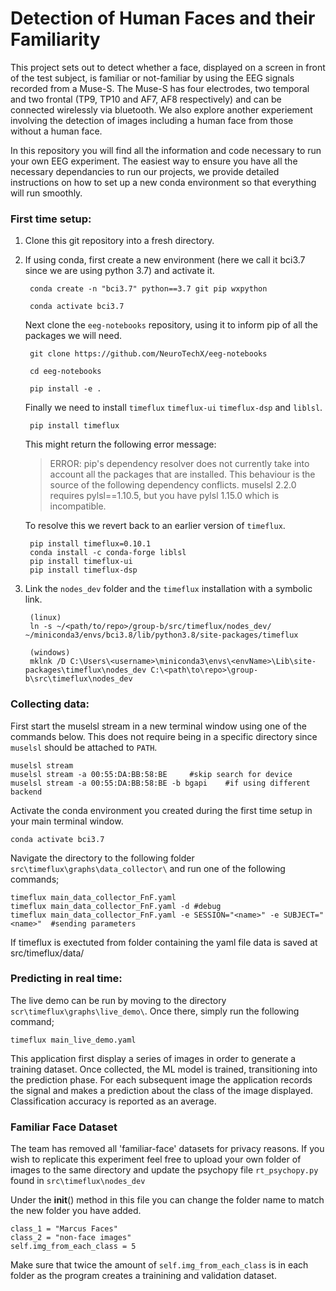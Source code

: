 # Detection of Human Faces and their Familiarity

This project sets out to detect whether a face, displayed on a screen in front of the test subject, is familiar or not-familiar by using the EEG signals recorded from a Muse-S. The Muse-S has four electrodes, two temporal and two frontal (TP9, TP10 and AF7, AF8 respectively) and can be connected wirelessly via bluetooth. We also explore another experiement involving the detection of images including a human face from those without a human face. 

In this repository you will find all the information and code necessary to run your own EEG experiment. The easiest way to ensure you have all the 
necessary dependancies to run our projects, we provide detailed instructions on how to set up a new conda environment so that everything will run smoothly.

### First time setup:
1. Clone this git repository into a fresh directory.

2. If using conda, first create a new environment (here we call it bci3.7 since we are using python 3.7) and activate it. 

        conda create -n "bci3.7" python==3.7 git pip wxpython
        
        conda activate bci3.7

    Next clone the `eeg-notebooks` repository, using it to inform pip of all the packages we will need.
           
        git clone https://github.com/NeuroTechX/eeg-notebooks
        
        cd eeg-notebooks
        
        pip install -e .

    Finally we need to install `timeflux` `timeflux-ui` `timeflux-dsp` and `liblsl`. 

        pip install timeflux

    This might return the following error message:
    >ERROR: pip's dependency resolver does not currently take into account all the packages that are installed.
    This behaviour is the source of the following dependency conflicts.
    muselsl 2.2.0 requires pylsl==1.10.5, but you have pylsl 1.15.0 which is incompatible.
    >

    To resolve this we revert back to an earlier version of `timeflux`.

        pip install timeflux=0.10.1
        conda install -c conda-forge liblsl
        pip install timeflux-ui
        pip install timeflux-dsp

3. Link the `nodes_dev` folder and the `timeflux` installation with a symbolic link. 
    
        (linux)    
        ln -s ~/<path/to/repo>/group-b/src/timeflux/nodes_dev/ ~/miniconda3/envs/bci3.8/lib/python3.8/site-packages/timeflux
        
        (windows)
        mklnk /D C:\Users\<username>\miniconda3\envs\<envName>\Lib\site-packages\timeflux\nodes_dev C:\<path\to\repo>\group-b\src\timeflux\nodes_dev

### Collecting data:
First start the muselsl stream in a new terminal window using one of the commands below. This does not require being in a specific directory since `muselsl` should be attached to `PATH`. 

    muselsl stream
    muselsl stream -a 00:55:DA:BB:58:BE     #skip search for device
    muselsl stream -a 00:55:DA:BB:58:BE -b bgapi    #if using different backend

Activate the conda environment you created during the first time setup in your main terminal window. 

    conda activate bci3.7

Navigate the directory to the following folder `src\timeflux\graphs\data_collector\` and run one of the following commands;

    timeflux main_data_collector_FnF.yaml
    timeflux main_data_collector_FnF.yaml -d #debug
    timeflux main_data_collector_FnF.yaml -e SESSION="<name>" -e SUBJECT="<name>"  #sending parameters

If timeflux is exectuted from folder containing the yaml file data is saved at src/timeflux/data/

### Predicting in real time:
The live demo can be run by moving to the directory `scr\timeflux\graphs\live_demo\`. Once there, simply run the following command;

    timeflux main_live_demo.yaml

This application first display a series of images in order to generate a training dataset. Once collected, the ML model is trained, transitioning into the prediction phase.
For each subsequent image the application records the signal and makes a prediction about the class of the image displayed. Classification accuracy is reported as an average.

### Familiar Face Dataset
The team has removed all 'familiar-face' datasets for privacy reasons. If you wish to replicate this experiment feel free to upload your own folder of images to the same directory and update the psychopy file `rt_psychopy.py` found in `src\timeflux\nodes_dev`

Under the __init__() method in this file you can change the folder name to match the new folder you have added.

    class_1 = "Marcus Faces"
    class_2 = "non-face images"
    self.img_from_each_class = 5

Make sure that twice the amount of `self.img_from_each_class` is in each folder as the program creates a trainining and validation dataset.